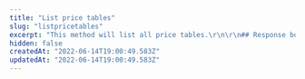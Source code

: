 ```yaml
---
title: "List price tables"
slug: "listpricetables"
excerpt: "This method will list all price tables.\r\n\r\n## Response body example\r\n\r\n```json\r\n[\r\n    \"1\",\r\n    \"2\",\r\n    \"3\",\r\n    \"b2c\",\r\n    \"b2b\",\r\n    \"gold\"\r\n]\r\n```"
hidden: false
createdAt: "2022-06-14T19:00:49.583Z"
updatedAt: "2022-06-14T19:00:49.583Z"
---
```

